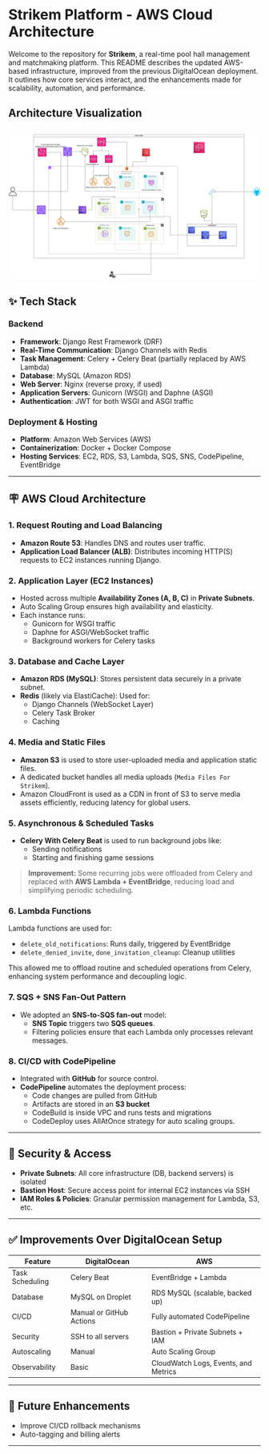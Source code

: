# Strikem Platform - AWS Cloud Architecture

Welcome to the repository for **Strikem**, a real-time pool hall management and matchmaking platform. This README describes the updated AWS-based infrastructure, improved from the previous DigitalOcean deployment. It outlines how core services interact, and the enhancements made for scalability, automation, and performance.


## Architecture Visualization

![Strikem AWS](Strikem-finished.jpg)
---

## ✨ Tech Stack

### Backend
- **Framework**: Django Rest Framework (DRF)
- **Real-Time Communication**: Django Channels with Redis
- **Task Management**: Celery + Celery Beat (partially replaced by AWS Lambda)
- **Database**: MySQL (Amazon RDS)
- **Web Server**: Nginx (reverse proxy, if used)
- **Application Servers**: Gunicorn (WSGI) and Daphne (ASGI)
- **Authentication**: JWT for both WSGI and ASGI traffic

### Deployment & Hosting
- **Platform**: Amazon Web Services (AWS)
- **Containerization**: Docker + Docker Compose 
- **Hosting Services**: EC2, RDS, S3, Lambda, SQS, SNS, CodePipeline, EventBridge

---

## 🪧 AWS Cloud Architecture

### 1. **Request Routing and Load Balancing**
- **Amazon Route 53**: Handles DNS and routes user traffic.
- **Application Load Balancer (ALB)**: Distributes incoming HTTP(S) requests to EC2 instances running Django.

### 2. **Application Layer (EC2 Instances)**
- Hosted across multiple **Availability Zones (A, B, C)** in **Private Subnets**.
- Auto Scaling Group ensures high availability and elasticity.
- Each instance runs:
  - Gunicorn for WSGI traffic
  - Daphne for ASGI/WebSocket traffic
  - Background workers for Celery tasks

### 3. **Database and Cache Layer**
- **Amazon RDS (MySQL)**: Stores persistent data securely in a private subnet.
- **Redis** (likely via ElastiCache): Used for:
  - Django Channels (WebSocket Layer)
  - Celery Task Broker
  - Caching

### 4. **Media and Static Files**
- **Amazon S3** is used to store user-uploaded media and application static files.
- A dedicated bucket handles all media uploads (`Media Files For Strikem`).
- Amazon CloudFront is used as a CDN in front of S3 to serve media assets efficiently, reducing latency for global users.

### 5. **Asynchronous & Scheduled Tasks**
- **Celery With Celery Beat** is used to run background jobs like:
  - Sending notifications
  - Starting and finishing game sessions

> **Improvement:** Some recurring jobs were offloaded from Celery and replaced with **AWS Lambda + EventBridge**, reducing load and simplifying periodic scheduling.

### 6. **Lambda Functions**
Lambda functions are used for:
- `delete_old_notifications`: Runs daily, triggered by EventBridge
- `delete_denied_invite`, `done_invitation_cleanup`: Cleanup utilities

This allowed me to offload routine and scheduled operations from Celery, enhancing system performance and decoupling logic.

### 7. **SQS + SNS Fan-Out Pattern**
- We adopted an **SNS-to-SQS fan-out** model:
  - **SNS Topic** triggers two **SQS queues**.
  - Filtering policies ensure that each Lambda  only processes relevant messages.


### 8. **CI/CD with CodePipeline**
- Integrated with **GitHub** for source control.
- **CodePipeline** automates the deployment process:
  - Code changes are pulled from GitHub
  - Artifacts are stored in an **S3 bucket**
  - CodeBuild is inside VPC and runs tests and migrations
  - CodeDeploy uses AllAtOnce strategy for auto scaling groups.

---


## 🚫 Security & Access
- **Private Subnets**: All core infrastructure (DB, backend servers) is isolated
- **Bastion Host**: Secure access point for internal EC2 instances via SSH
- **IAM Roles & Policies**: Granular permission management for Lambda, S3, etc.

---

## ✅ Improvements Over DigitalOcean Setup
| Feature | DigitalOcean | AWS |
|--------|--------------|-----|
| Task Scheduling | Celery Beat | EventBridge + Lambda |
| Database | MySQL on Droplet | RDS MySQL (scalable, backed up) |
| CI/CD | Manual or GitHub Actions | Fully automated CodePipeline |
| Security | SSH to all servers | Bastion + Private Subnets + IAM |
| Autoscaling | Manual | Auto Scaling Group |
| Observability | Basic | CloudWatch Logs, Events, and Metrics |

---

## 🔧 Future Enhancements
- Improve CI/CD rollback mechanisms
- Auto-tagging and billing alerts

---

